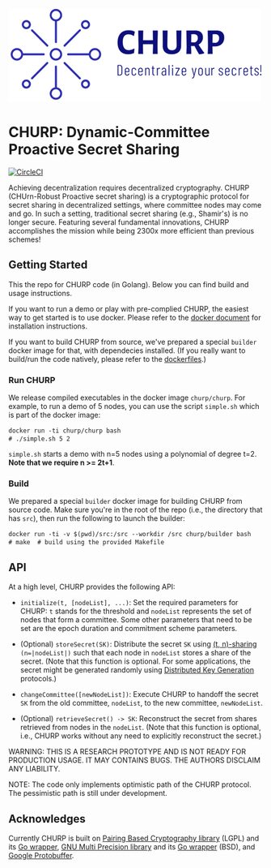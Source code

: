 ![logo](logo.png)

# CHURP: Dynamic-Committee Proactive Secret Sharing

[![CircleCI](https://circleci.com/gh/bl4ck5un/ChuRP.svg?style=svg&circle-token=34c3da94eba4225de1da5c4eaabd37466cd50a8a)](https://circleci.com/gh/bl4ck5un/ChuRP)


Achieving decentralization requires decentralized cryptography. CHURP (CHUrn-Robust Proactive secret sharing) is a cryptographic protocol for secret sharing in decentralized settings, where committee nodes may come and go. In such a setting, traditional secret sharing (e.g., Shamir's) is no longer secure. Featuring several fundamental innovations, CHURP accomplishes the mission while being 2300x more efficient than previous schemes!

## Getting Started

This the repo for CHURP code (in Golang). Below you can find build and usage instructions.

If you want to run a demo or play with pre-complied CHURP, the easiest way to get started is to use docker. Please refer to the [docker document](https://docs.docker.com/install/#supported-platforms) for installation instructions.

If you want to build CHURP from source, we've prepared a special `builder` docker image for that, with dependecies installed. (If you really want to build/run the code natively, please refer to the [dockerfiles](dockerfiles/).)

### Run CHURP

We release compiled executables in the docker image `churp/churp`. For example, to run a demo of 5 nodes, you can use the script `simple.sh` which is part of the docker image:

~~~
docker run -ti churp/churp bash
# ./simple.sh 5 2
~~~

`simple.sh` starts a demo with n=5 nodes using a polynomial of degree t=2. **Note that we require n >= 2t+1**. 

### Build

We prepared a special `builder` docker image for building CHURP from source code. Make sure you're in the root of the repo (i.e., the directory that has `src`), then run the following to launch the builder:

~~~
docker run -ti -v $(pwd)/src:/src --workdir /src churp/builder bash
# make  # build using the provided Makefile
~~~

## API

At a high level, CHURP provides the following API:

* `initialize(t, [nodeList], ...)`: Set the required parameters for CHURP: `t` stands for the threshold and `nodeList` represents the set of nodes that form a committee. Some other parameters that need to be set are the epoch duration and commitment scheme parameters.

* (Optional) `storeSecret(SK)`: Distribute the secret `SK` using [(t, n)-sharing](https://en.wikipedia.org/wiki/Shamir%27s_Secret_Sharing) `(n=|nodeList|)` such that each node in `nodeList` stores a share of the secret. (Note that this function is optional. For some applications, the secret might be generated randomly using [Distributed Key Generation](https://en.wikipedia.org/wiki/Distributed_key_generation) protocols.)

* `changeCommittee([newNodeList])`: Execute CHURP to handoff the secret `SK` from the old committee, `nodeList`, to the new committee, `newNodeList`.

* (Optional) `retrieveSecret() -> SK`: Reconstruct the secret from shares retrieved from nodes in the `nodeList`. (Note that this function is optional, i.e., CHURP works without any need to explicitly reconstruct the secret.)

WARNING: THIS IS A RESEARCH PROTOTYPE AND IS NOT READY FOR PRODUCTION USAGE. IT MAY CONTAINS BUGS. THE AUTHORS DISCLAIM ANY LIABILITY.

NOTE: The code only implements optimistic path of the CHURP protocol. The pessimistic path is still under development. 

## Acknowledges

Currently CHURP is built on [Pairing Based Cryptography library](https://crypto.stanford.edu/pbc/) (LGPL) and its [Go wrapper](https://github.com/Nik-U/pbc), [GNU Multi Precision library](https://gmplib.org/) and its [Go wrapper](https://github.com/ncw/gmp) (BSD), and [Google Protobuffer](https://github.com/golang/protobuf).
